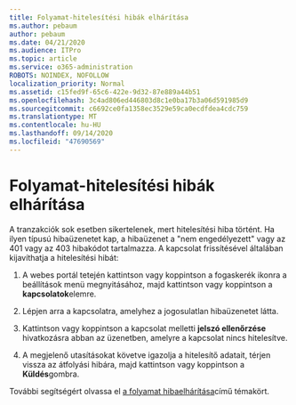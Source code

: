 ```yaml
---
title: Folyamat-hitelesítési hibák elhárítása
ms.author: pebaum
author: pebaum
ms.date: 04/21/2020
ms.audience: ITPro
ms.topic: article
ms.service: o365-administration
ROBOTS: NOINDEX, NOFOLLOW
localization_priority: Normal
ms.assetid: c15fed9f-65c6-422e-9d32-87e889a44b51
ms.openlocfilehash: 3c4ad806ed446803d8c1e0ba17b3a06d591985d9
ms.sourcegitcommit: c6692ce0fa1358ec3529e59ca0ecdfdea4cdc759
ms.translationtype: MT
ms.contentlocale: hu-HU
ms.lasthandoff: 09/14/2020
ms.locfileid: "47690569"
---
```

# <a name="troubleshoot-flow-authentication-errors"></a>Folyamat-hitelesítési hibák elhárítása

A tranzakciók sok esetben sikertelenek, mert hitelesítési hiba történt. Ha ilyen típusú hibaüzenetet kap, a hibaüzenet a "nem engedélyezett" vagy az 401 vagy az 403 hibakódot tartalmazza. A kapcsolat frissítésével általában kijavíthatja a hitelesítési hibát:
  
1. A webes portál tetején kattintson vagy koppintson a fogaskerék ikonra a beállítások menü megnyitásához, majd kattintson vagy koppintson a **kapcsolatok**elemre.
    
2. Lépjen arra a kapcsolatra, amelyhez a jogosulatlan hibaüzenetet látta.
    
3. Kattintson vagy koppintson a kapcsolat melletti **jelszó ellenőrzése** hivatkozásra abban az üzenetben, amelyre a kapcsolat nincs hitelesítve. 
    
4. A megjelenő utasításokat követve igazolja a hitelesítő adatait, térjen vissza az átfolyási hibára, majd kattintson vagy koppintson a **Küldés**gombra.
    
További segítségért olvassa el [a folyamat hibaelhárítása](https://go.microsoft.com/fwlink/?linkid=872110)című témakört.
  

